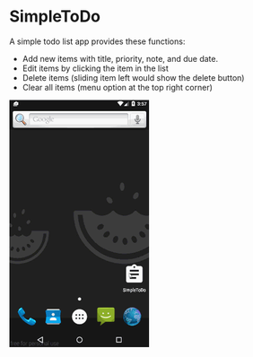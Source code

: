 # SimpleToDo
A simple todo list app provides these functions:
  - Add new items with title, priority, note, and due date.
  - Edit items by clicking the item in the list
  - Delete items (sliding item left would show the delete button)
  - Clear all items (menu option at the top right corner)
   
![alt tag](demo/demo.gif)
